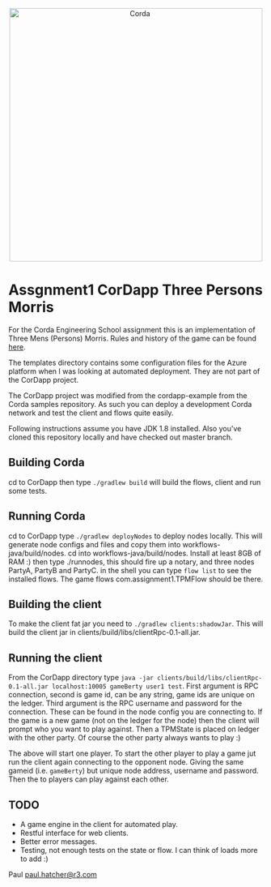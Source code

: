 <p align="center">
  <img src="https://www.corda.net/wp-content/uploads/2016/11/fg005_corda_b.png" alt="Corda" width="500">
</p>

# Assgnment1 CorDapp Three Persons Morris

For the Corda Engineering School assignment this is an implementation of Three Mens (Persons) Morris. Rules and history of the game can be found [here](https://en.wikipedia.org/wiki/Three_men%27s_morris).

The templates directory contains some configuration files for the Azure platform when I was looking at automated deployment. They are not part of the CorDapp project.

The CorDapp project was modified from the cordapp-example from the Corda samples repository. As such you can deploy a development Corda network and test the client and flows quite easily.

Following instructions assume you have JDK 1.8 installed. Also you've cloned this repository locally and have checked out master branch.

## Building Corda
cd to CorDapp then type `./gradlew build` will build the flows, client and run some tests.

## Running Corda
cd to CorDapp type `./gradlew deployNodes` to deploy nodes locally. This will generate node configs and files and copy them into workflows-java/build/nodes. cd into workflows-java/build/nodes. Install at least 8GB of RAM :) then type ./runnodes, this should fire up a notary, and three nodes PartyA, PartyB and PartyC. in the shell you can type `flow list` to see the installed flows. The game flows com.assignment1.TPMFlow should be there.

## Building the client

To make the client fat jar you need to `./gradlew clients:shadowJar`. This will build the client jar in clients/build/libs/clientRpc-0.1-all.jar.

## Running the client

From the CorDapp directory type `java -jar clients/build/libs/clientRpc-0.1-all.jar localhost:10005 gameBerty user1 test`. First argument is RPC connection, second is game id, can be any string, game ids are unique on the ledger. Third argument is the RPC username and password for the connection. These can be found in the node config you are connecting to. If the game is a new game (not on the ledger for the node) then the client will prompt who you want to play against. Then a TPMState is placed on ledger with the other party. Of course the other party always wants to play :)

The above will start one player. To start the other player to play a game jut run the client again connecting to the opponent node. Giving the same gameid (i.e. `gameBerty`) but unique node address, username and password. Then the to players can play against each other.

## TODO

* A game engine in the client for automated play.
* Restful interface for web clients.
* Better error messages.
* Testing, not enough tests on the state or flow. I can think of loads more to add :)

Paul
paul.hatcher@r3.com
